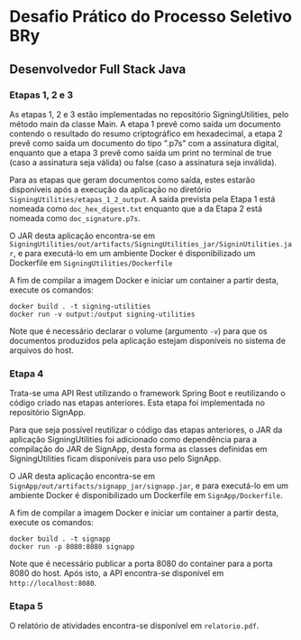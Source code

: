 # Desafio Prático do Processo Seletivo BRy
## Desenvolvedor Full Stack Java

### Etapas 1, 2 e 3

As etapas 1, 2 e 3 estão implementadas no repositório SigningUtilities, pelo método main da classe Main. A etapa 1 prevê como saída um documento contendo o resultado do resumo criptográfico em hexadecimal, a etapa 2 prevê como saída um documento do tipo ".p7s" com a assinatura digital, enquanto que a etapa 3 prevê como saída um print no terminal de true (caso a assinatura seja válida) ou false (caso a assinatura seja inválida).

Para as etapas que geram documentos como saída, estes estarão disponíveis após a execução da aplicação no diretório `SigningUtilities/etapas_1_2_output`. A saída prevista pela Etapa 1 está nomeada como `doc_hex_digest.txt` enquanto que a da Etapa 2 está nomeada como `doc_signature.p7s`.

O JAR desta aplicação encontra-se em `SigningUtilities/out/artifacts/SigningUtilities_jar/SigninUtilities.jar`, e para executá-lo em um ambiente Docker é disponibilizado um Dockerfile em `SigningUtilities/Dockerfile`

A fim de compilar a imagem Docker e iniciar um container a partir desta, execute os comandos:

```
docker build . -t signing-utilities
docker run -v output:/output signing-utilities
```

Note que é necessário declarar o volume (argumento `-v`) para que os documentos produzidos pela aplicação estejam disponíveis no sistema de arquivos do host.


### Etapa 4

Trata-se uma API Rest utilizando o framework Spring Boot e reutilizando o código criado nas etapas anteriores. Esta etapa foi implementada no repositório SignApp.

Para que seja possível reutilizar o código das etapas anteriores, o JAR da aplicação SigningUtilities foi adicionado como dependência para a compilação do JAR de SignApp, desta forma as classes definidas em SigningUtilities ficam disponíveis para uso pelo SignApp.

O JAR desta aplicação encontra-se em `SignApp/out/artifacts/signapp_jar/signapp.jar`, e para executá-lo em um ambiente Docker é disponibilizado um Dockerfile em `SignApp/Dockerfile`.

A fim de compilar a imagem Docker e iniciar um container a partir desta, execute os comandos:

```
docker build . -t signapp
docker run -p 8080:8080 signapp
```

Note que é necessário publicar a porta 8080 do container para a porta 8080 do host. Após isto, a API encontra-se disponível em `http://localhost:8080`.

### Etapa 5

O relatório de atividades encontra-se disponível em `relatorio.pdf`.
